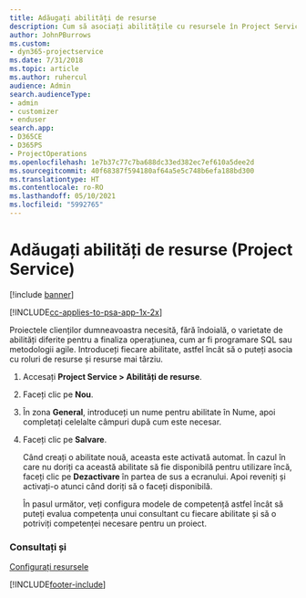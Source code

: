 ```yaml
---
title: Adăugați abilități de resurse
description: Cum să asociați abilitățile cu resursele în Project Service
author: JohnPBurrows
ms.custom:
- dyn365-projectservice
ms.date: 7/31/2018
ms.topic: article
ms.author: ruhercul
audience: Admin
search.audienceType:
- admin
- customizer
- enduser
search.app:
- D365CE
- D365PS
- ProjectOperations
ms.openlocfilehash: 1e7b37c77c7ba688dc33ed382ec7ef610a5dee2d
ms.sourcegitcommit: 40f68387f594180af64a5e5c748b6efa188bd300
ms.translationtype: HT
ms.contentlocale: ro-RO
ms.lasthandoff: 05/10/2021
ms.locfileid: "5992765"
---
```

# <a name="add-resource-skills-project-service"></a>Adăugați abilități de resurse (Project Service)

[!include [banner](../includes/psa-now-project-operations.md)]

[!INCLUDE[cc-applies-to-psa-app-1x-2x](../includes/cc-applies-to-psa-app-1x-2x.md)]

Proiectele clienților dumneavoastra necesită, fără îndoială, o varietate de abilități diferite pentru a finaliza operațiunea, cum ar fi programare SQL sau metodologii agile. Introduceți fiecare abilitate, astfel încât să o puteți asocia cu roluri de resurse și resurse mai târziu.  
  
1. Accesați **Project Service > Abilități de resurse**.  
  
2. Faceți clic pe **Nou**.  
  
3. În zona **General**, introduceți un nume pentru abilitate în Nume, apoi completați celelalte câmpuri după cum este necesar.  
  
4. Faceți clic pe **Salvare**.  
  
   Când creați o abilitate nouă, aceasta este activată automat. În cazul în care nu doriți ca această abilitate să fie disponibilă pentru utilizare încă, faceți clic pe **Dezactivare** în partea de sus a ecranului. Apoi reveniți și activați-o atunci când doriți să o faceți disponibilă.  
  
   În pasul următor, veți configura modele de competență astfel încât să puteți evalua competența unui consultant cu fiecare abilitate și să o potriviți competenței necesare pentru un proiect.  
  
### <a name="see-also"></a>Consultați și  
 [Configurați resursele](../psa/set-up-resources.md)


[!INCLUDE[footer-include](../includes/footer-banner.md)]